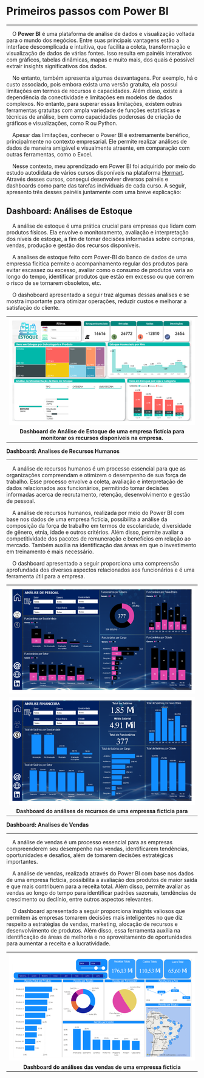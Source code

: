 # Primeiros passos com Power BI
---

<p align="justify">
  
&nbsp;&nbsp;&nbsp;
O **Power BI** é uma plataforma de análise de dados e visualização voltada para o mundo dos negócios. Entre suas principais vantagens estão a interface descomplicada e intuitiva, que facilita a coleta, transformação e visualização de dados de várias fontes. Isso resulta em painéis interativos com gráficos, tabelas dinâmicas, mapas e muito mais, dos quais é possível extrair insights significativos dos dados.

&nbsp;&nbsp;&nbsp;
No entanto, também apresenta algumas desvantagens. Por exemplo, há o custo associado, pois embora exista uma versão gratuita, ela possui limitações em termos de recursos e capacidades. Além disso, existe a dependência da conectividade e limitações em modelos de dados complexos. No entanto, para superar essas limitações, existem outras ferramentas gratuitas com ampla variedade de funções estatísticas e técnicas de análise, bem como capacidades poderosas de criação de gráficos e visualizações, como R ou Python.

&nbsp;&nbsp;&nbsp;
Apesar das limitações, conhecer o Power BI é extremamente benéfico, principalmente no contexto empresarial. Ele permite realizar análises de dados de maneira amigável e visualmente atraente, em comparação com outras ferramentas, como o Excel.

&nbsp;&nbsp;&nbsp;
Nesse contexto, meu aprendizado em Power BI foi adquirido por meio do estudo autodidata de vários cursos disponíveis na plataforma [Hormart](https://www.hotmart.com). Através desses cursos, consegui desenvolver diversos painéis e dashboards como parte das tarefas individuais de cada curso. A seguir, apresento três desses painéis juntamente com uma breve explicação:

</p>

**Dashboard: Análises de Estoque**
---

&nbsp;&nbsp;&nbsp;
A análise de estoque é uma prática crucial para empresas que lidam com produtos físicos. Ela envolve o monitoramento, avaliação e interpretação dos níveis de estoque, a fim de tomar decisões informadas sobre compras, vendas, produção e gestão dos recursos disponíveis.

&nbsp;&nbsp;&nbsp;
A analises de estoque feito com Power-BI do banco de dados de uma empressa ficitica permite o acompanhamento regular dos produtos para evitar escassez ou excesso, avaliar como o consumo de produtos varia ao longo do tempo, identificar produtos que estão em excesso ou que correm o risco de se tornarem obsoletos, etc.

&nbsp;&nbsp;&nbsp;
O dashoboard apresentado a seguir traz algumas dessas analises e se mostra importante para otimizar operações, reduzir custos e melhorar a satisfação do cliente.


|          |
|:--------:|
|![Dashboard feito com Power-BI para analisar o estoque de uma logia fiticia](Analises_Estoque.png)|
|**Dashboard de Análise de Estoque de uma empresa fictícia para monitorar os recursos disponíveis na empresa.**|



**Dashboard: Analises de Recursos Humanos**

---

&nbsp;&nbsp;&nbsp;
A análise de recursos humanos é um processo essencial para que as organizações compreendam e otimizem o desempenho de sua força de trabalho. Esse processo envolve a coleta, avaliação e interpretação de dados relacionados aos funcionários, permitindo tomar decisões informadas acerca de recrutamento, retenção, desenvolvimento e gestão de pessoal.


&nbsp;&nbsp;&nbsp;
A análise de recursos humanos, realizada por meio do Power BI com base nos dados de uma empresa fictícia, possibilita a análise da composição da força de trabalho em termos de escolaridade, diversidade de gênero, etnia, idade e outros critérios. Além disso, permite avaliar a competitividade dos pacotes de remuneração e benefícios em relação ao mercado. Também auxilia na identificação das áreas em que o investimento em treinamento é mais necessário.

&nbsp;&nbsp;&nbsp;
O dashboard apresentado a seguir proporciona uma compreensão aprofundada dos diversos aspectos relacionados aos funcionários e é uma ferramenta útil para a empresa.

|          |
|:--------:|
|![Dashboard feito com Power-BI para analisar recursos humanos](Analises_RH1.png)|
|![Dashboard feito com Power-BI para analisar recursos humanos](Analises_RH2.png)|
|**Dashboard do análises de recursos de uma empressa ficticia para**|


**Dashboard: Analises de Vendas**

---

&nbsp;&nbsp;&nbsp;
A análise de vendas é um processo essencial para as empresas compreenderem seu desempenho nas vendas, identificarem tendências, oportunidades e desafios, além de tomarem decisões estratégicas importantes.

&nbsp;&nbsp;&nbsp;
A análise de vendas, realizada através do Power BI com base nos dados de uma empresa fictícia, possibilita a avaliação dos produtos de maior saída e que mais contribuem para a receita total. Além disso, permite avaliar as vendas ao longo do tempo para identificar padrões sazonais, tendências de crescimento ou declínio, entre outros aspectos relevantes.

&nbsp;&nbsp;&nbsp;
O dashboard apresentado a seguir proporciona insights valiosos que permitem às empresas tomarem decisões mais inteligentes no que diz respeito a estratégias de vendas, marketing, alocação de recursos e desenvolvimento de produtos. Além disso, essa ferramenta auxilia na identificação de áreas de melhoria e no aproveitamento de oportunidades para aumentar a receita e a lucratividade.


|          |
|:--------:|
|![Dashboard feito com Power-BI para analisar vendas](Vendas_Comercial.png)|
|**Dashboard do análises das vendas de uma empressa ficticia**|



